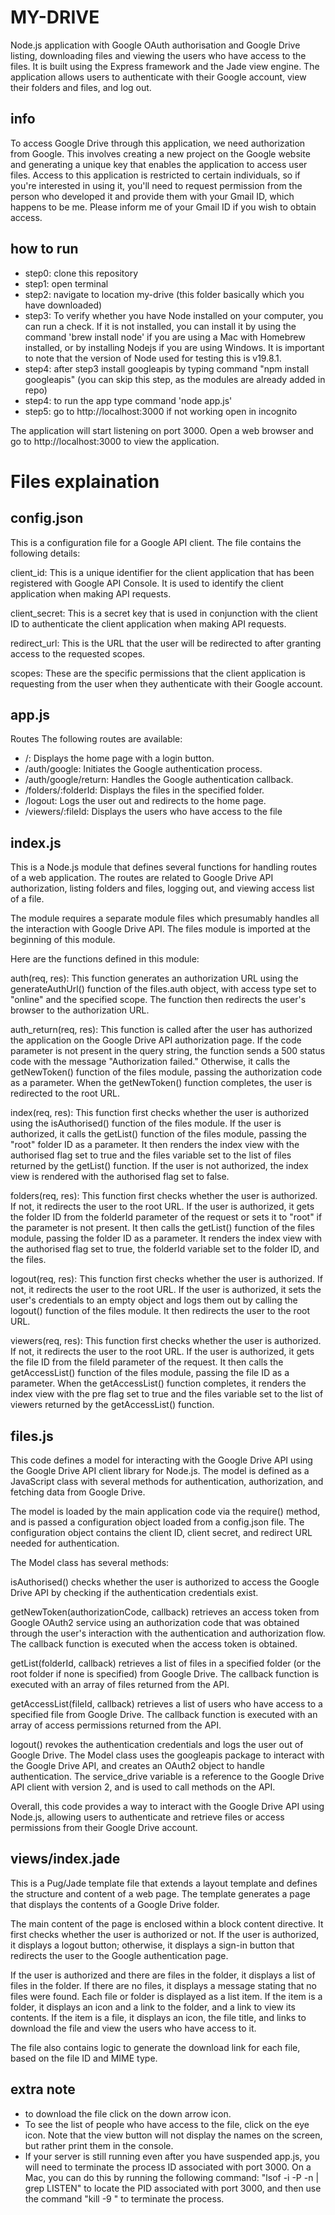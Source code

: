 # MY-DRIVE
Node.js application with Google OAuth authorisation and Google Drive listing, downloading files and viewing the users who have access to the files. It is built using the Express framework and the Jade view engine. The application allows users to authenticate with their Google account, view their folders and files, and log out.

## info
To access Google Drive through this application, we need authorization from Google. This involves creating a new project on the Google website and generating a unique key that enables the application to access user files. Access to this application is restricted to certain individuals, so if you're interested in using it, you'll need to request permission from the person who developed it and provide them with your Gmail ID, which happens to be me. Please inform me of your Gmail ID if you wish to obtain access.


## how to run
- step0: clone this repository
- step1: open terminal
- step2: navigate to location my-drive (this folder basically which you have downloaded)
- step3: To verify whether you have Node installed on your computer, you can run a check. If it is not installed, you can install it by using the command 'brew install node' if you are using a Mac with Homebrew installed, or by installing Nodejs if you are using Windows. It is important to note that the version of Node used for testing this is v19.8.1.
- step4: after step3 install googleapis by typing command "npm install googleapis" (you can skip this step, as the modules are already added in repo)
- step4: to run the app type command 'node app.js'
- step5: go to http://localhost:3000 if not working open in incognito

The application will start listening on port 3000. Open a web browser and go to http://localhost:3000 to view the application.

# Files explaination

## config.json

This is a configuration file for a Google API client. The file contains the following details:

client_id: This is a unique identifier for the client application that has been registered with Google API Console. It is used to identify the client application when making API requests.

client_secret: This is a secret key that is used in conjunction with the client ID to authenticate the client application when making API requests.

redirect_url: This is the URL that the user will be redirected to after granting access to the requested scopes.

scopes: These are the specific permissions that the client application is requesting from the user when they authenticate with their Google account.


## app.js

Routes
The following routes are available:

- /: Displays the home page with a login button.
- /auth/google: Initiates the Google authentication process.
- /auth/google/return: Handles the Google authentication callback.
- /folders/:folderId: Displays the files in the specified folder.
- /logout: Logs the user out and redirects to the home page.
- /viewers/:fileId: Displays the users who have access to the file

## index.js

This is a Node.js module that defines several functions for handling routes of a web application. The routes are related to Google Drive API authorization, listing folders and files, logging out, and viewing access list of a file.

The module requires a separate module files which presumably handles all the interaction with Google Drive API. The files module is imported at the beginning of this module.

Here are the functions defined in this module:

auth(req, res): This function generates an authorization URL using the generateAuthUrl() function of the files.auth object, with access type set to "online" and the specified scope. The function then redirects the user's browser to the authorization URL.

auth_return(req, res): This function is called after the user has authorized the application on the Google Drive API authorization page. If the code parameter is not present in the query string, the function sends a 500 status code with the message "Authorization failed." Otherwise, it calls the getNewToken() function of the files module, passing the authorization code as a parameter. When the getNewToken() function completes, the user is redirected to the root URL.

index(req, res): This function first checks whether the user is authorized using the isAuthorised() function of the files module. If the user is authorized, it calls the getList() function of the files module, passing the "root" folder ID as a parameter. It then renders the index view with the authorised flag set to true and the files variable set to the list of files returned by the getList() function. If the user is not authorized, the index view is rendered with the authorised flag set to false.

folders(req, res): This function first checks whether the user is authorized. If not, it redirects the user to the root URL. If the user is authorized, it gets the folder ID from the folderId parameter of the request or sets it to "root" if the parameter is not present. It then calls the getList() function of the files module, passing the folder ID as a parameter. It renders the index view with the authorised flag set to true, the folderId variable set to the folder ID, and the files.

logout(req, res): This function first checks whether the user is authorized. If not, it redirects the user to the root URL. If the user is authorized, it sets the user's credentials to an empty object and logs them out by calling the logout() function of the files module. It then redirects the user to the root URL.

viewers(req, res): This function first checks whether the user is authorized. If not, it redirects the user to the root URL. If the user is authorized, it gets the file ID from the fileId parameter of the request. It then calls the getAccessList() function of the files module, passing the file ID as a parameter. When the getAccessList() function completes, it renders the index view with the pre flag set to true and the files variable set to the list of viewers returned by the getAccessList() function. 

## files.js

This code defines a model for interacting with the Google Drive API using the Google Drive API client library for Node.js. The model is defined as a JavaScript class with several methods for authentication, authorization, and fetching data from Google Drive.

The model is loaded by the main application code via the require() method, and is passed a configuration object loaded from a config.json file. The configuration object contains the client ID, client secret, and redirect URL needed for authentication.

The Model class has several methods:

isAuthorised() checks whether the user is authorized to access the Google Drive API by checking if the authentication credentials exist.

getNewToken(authorizationCode, callback) retrieves an access token from Google OAuth2 service using an authorization code that was obtained through the user's interaction with the authentication and authorization flow. The callback function is executed when the access token is obtained.

getList(folderId, callback) retrieves a list of files in a specified folder (or the root folder if none is specified) from Google Drive. The callback function is executed with an array of files returned from the API.

getAccessList(fileId, callback) retrieves a list of users who have access to a specified file from Google Drive. The callback function is executed with an array of access permissions returned from the API.

logout() revokes the authentication credentials and logs the user out of Google Drive.
The Model class uses the googleapis package to interact with the Google Drive API, and creates an OAuth2 object to handle authentication. The service_drive variable is a reference to the Google Drive API client with version 2, and is used to call methods on the API.

Overall, this code provides a way to interact with the Google Drive API using Node.js, allowing users to authenticate and retrieve files or access permissions from their Google Drive account.

## views/index.jade

This is a Pug/Jade template file that extends a layout template and defines the structure and content of a web page. The template generates a page that displays the contents of a Google Drive folder.

The main content of the page is enclosed within a block content directive. It first checks whether the user is authorized or not. If the user is authorized, it displays a logout button; otherwise, it displays a sign-in button that redirects the user to the Google authentication page.

If the user is authorized and there are files in the folder, it displays a list of files in the folder. If there are no files, it displays a message stating that no files were found. Each file or folder is displayed as a list item. If the item is a folder, it displays an icon and a link to the folder, and a link to view its contents. If the item is a file, it displays an icon, the file title, and links to download the file and view the users who have access to it.

The file also contains logic to generate the download link for each file, based on the file ID and MIME type.

## extra note

- to download the file click on the down arrow icon.
- To see the list of people who have access to the file, click on the eye icon. Note that the view button will not display the names on the screen, but rather print them in the console.
- If your server is still running even after you have suspended app.js, you will need to terminate the process ID associated with port 3000. On a Mac, you can do this by running the following command: "lsof -i -P -n | grep LISTEN" to locate the PID associated with port 3000, and then use the command "kill -9 <PID>" to terminate the process.
